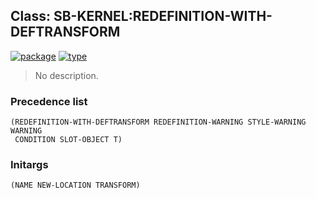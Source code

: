 ## Class: SB-KERNEL:REDEFINITION-WITH-DEFTRANSFORM
[![package](https://img.shields.io/badge/Package-SB--KERNEL-5f9ea0.svg?style=social&colorA=999999)](../) [![type](https://img.shields.io/badge/Type-Class-5f9ea0.svg?style=social&colorA=999999)](../#class) 

> No description.

### Precedence list
```
(REDEFINITION-WITH-DEFTRANSFORM REDEFINITION-WARNING STYLE-WARNING WARNING
 CONDITION SLOT-OBJECT T)
```
### Initargs
```
(NAME NEW-LOCATION TRANSFORM)
```
